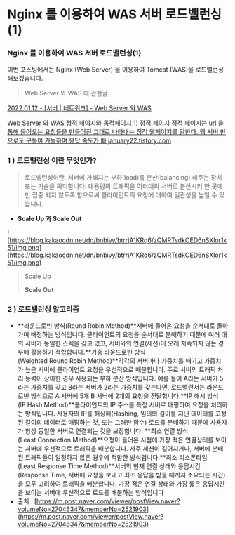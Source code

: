 # Nginx 를 이용하여 WAS 서버 로드밸런싱(1)

### **Nginx 를 이용하여 WAS 서버 로드밸런싱(1)**

이번 포스팅에서는 Nginx (Web Server) 을 이용하여 Tomcat (WAS)을 로드밸런싱 해보겠습니다.

> Web Server 와 WAS 에 관한글
> 

[2022.01.12 - [서버 | 네트워크] - Web Server 와 WAS](https://january22.tistory.com/16)

[
Web Server 와 WAS
정적 페이지와 동적페이지 1) 정적 페이지 정적 페이지는 url 을 통해 들어오는 요청들을 만들어진 그대로 나타내는 정적 웹페이지를 말한다. 웹 서버 만으로도 구동이 가능하며 응답 속도가 빠
january22.tistory.com](https://january22.tistory.com/16)

### **1 ) 로드밸런싱 이란 무엇인가?**

> 로드밸런싱이란, 서버에 가해지는 부하(load)를 분산(balancing) 해주는 장치 또는 기술을 의미합니다. 대용량의 트래픽을 여러대의 서버로 분산시켜 한 곳에만 집중 되지 않도록 함으로써 클라이언트의 요청에 대하여 일관성을 높일 수 있습니다.
> 
- **Scale Up 과 Scale Out**

![https://blog.kakaocdn.net/dn/bnbivy/btrrjA1KRq6/zQMRTsdkOED6nSXlor1k51/img.png](https://blog.kakaocdn.net/dn/bnbivy/btrrjA1KRq6/zQMRTsdkOED6nSXlor1k51/img.png)

> Scale Up
> 
> 
> **Scale Out**
> 

### 

### **2 ) 로드밸런싱 알고리즘**

- **라운드로빈 방식(Round Robin Method)**서버에 들어온 요청을 순서대로 돌아가며 배정하는 방식입니다. 클라이언트의 요청을 순서대로 분배하기 때문에 여러 대의 서버가 동일한 스펙을 갖고 있고, 서버와의 연결(세션)이 오래 지속되지 않는 경우에 활용하기 적합합니다.**가중 라운드로빈 방식(Weighted Round Robin Method)**각각의 서버마다 가중치를 매기고 가중치가 높은 서버에 클라이언트 요청을 우선적으로 배분합니다. 주로 서버의 트래픽 처리 능력이 상이한 경우 사용되는 부하 분산 방식입니다. 예를 들어 A라는 서버가 5라는 가중치를 갖고 B라는 서버가 2라는 가중치를 갖는다면, 로드밸런서는 라운드로빈 방식으로 A 서버에 5개 B 서버에 2개의 요청을 전달합니다.**IP 해시 방식(IP Hash Method)**클라이언트의 IP 주소를 특정 서버로 매핑하여 요청을 처리하는 방식입니다. 사용자의 IP를 해싱해(Hashing, 임의의 길이를 지닌 데이터를 고정된 길이의 데이터로 매핑하는 것, 또는 그러한 함수) 로드를 분배하기 때문에 사용자가 항상 동일한 서버로 연결되는 것을 보장합니다. **최소 연결 방식(Least Connection Method)**요청이 들어온 시점에 가장 적은 연결상태를 보이는 서버에 우선적으로 트래픽을 배분합니다. 자주 세션이 길어지거나, 서버에 분배된 트래픽들이 일정하지 않은 경우에 적합한 방식입니다.**최소 리스폰타임(Least Response Time Method)**서버의 현재 연결 상태와 응답시간(Response Time, 서버에 요청을 보내고 최초 응답을 받을 때까지 소요되는 시간)을 모두 고려하여 트래픽을 배분합니다. 가장 적은 연결 상태와 가장 짧은 응답시간을 보이는 서버에 우선적으로 로드를 배분하는 방식입니다
- 출처 : [https://m.post.naver.com/viewer/postView.naver?volumeNo=27046347&memberNo=2521903](https://m.post.naver.com/viewer/postView.naver?volumeNo=27046347&memberNo=2521903)